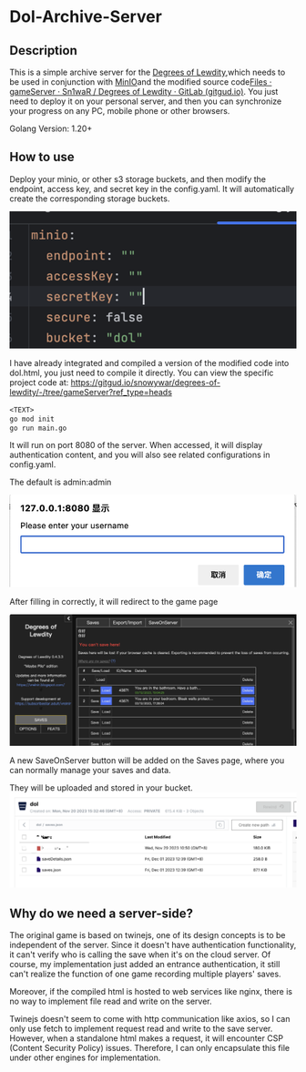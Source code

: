 # Dol-Archive-Server

## Description
This is a simple archive server for the [Degrees of Lewdity](https://gitgud.io/Vrelnir/degrees-of-lewdity),which needs to be used in conjunction with [MinIO](https://min.io/)and the modified source code[Files · gameServer · Sn1waR / Degrees of Lewdity · GitLab (gitgud.io)](https://gitgud.io/snowywar/degrees-of-lewdity/-/tree/gameServer?ref_type=heads). You just need to deploy it on your personal server, and then you can synchronize your progress on any PC, mobile phone or other browsers.

Golang Version: 1.20+
## How to use

Deploy your minio, or other s3 storage buckets, and then modify the endpoint, access key, and secret key in the config.yaml. It will automatically create the corresponding storage buckets.

![image-20231203191500731](./img/image-20231203191500731.png)

I have already integrated and compiled a version of the modified code into dol.html, you just need to compile it directly. You can view the specific project code at: https://gitgud.io/snowywar/degrees-of-lewdity/-/tree/gameServer?ref_type=heads

```
<TEXT>
go mod init
go run main.go
```

It will run on port 8080 of the server. When accessed, it will display authentication content, and you will also see related configurations in config.yaml.

The default is admin:admin

![image-20231203191952092](./img/image-20231203191952092.png)

After filling in correctly, it will redirect to the game page

![image-20231203192116856](./img/image-20231203192116856.png)

A new SaveOnServer button will be added on the Saves page, where you can normally manage your saves and data.

They will be uploaded and stored in your bucket.
![bucket](./img/image-20231203192228378.png)
## Why do we need a server-side?

The original game is based on twinejs, one of its design concepts is to be independent of the server. Since it doesn't have authentication functionality, it can't verify who is calling the save when it's on the cloud server. Of course, my implementation just added an entrance authentication, it still can't realize the function of one game recording multiple players' saves.

Moreover, if the compiled html is hosted to web services like nginx, there is no way to implement file read and write on the server.

Twinejs doesn't seem to come with http communication like axios, so I can only use fetch to implement request read and write to the save server. However, when a standalone html makes a request, it will encounter CSP (Content Security Policy) issues. Therefore, I can only encapsulate this file under other engines for implementation.

